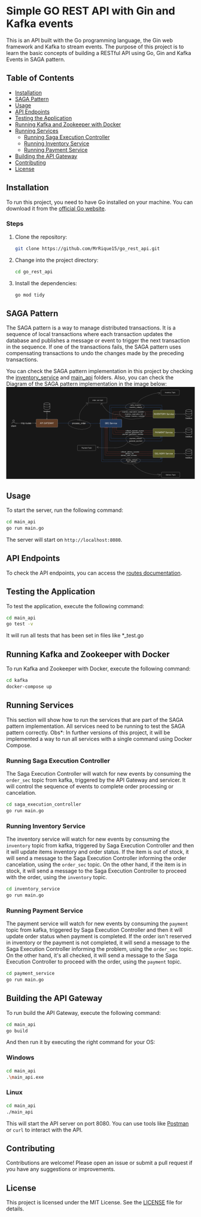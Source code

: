 # Simple GO REST API with Gin and Kafka events

This is an API built with the Go programming language, the Gin web framework and Kafka to stream events. The purpose of this project is to learn the basic concepts of building a RESTful API using Go, Gin and Kafka Events in SAGA pattern.

## Table of Contents

- [Installation](#installation)
- [SAGA Pattern](#saga-pattern)
- [Usage](#usage)
- [API Endpoints](#api-endpoints)
- [Testing the Application](#testing-the-application)
- [Running Kafka and Zookeeper with Docker](#running-kafka-and-zookeeper-with-docker)
- [Running Services](#running-services)
   - [Running Saga Execution Controller](#running-saga-execution-controller)
   - [Running Inventory Service](#running-inventory-service)
   - [Running Payment Service](#running-payment-service)
- [Building the API Gateway](#building-the-api-gateway)
- [Contributing](#contributing)
- [License](#license)

## Installation

To run this project, you need to have Go installed on your machine. You can download it from the [official Go website](https://golang.org/dl/).

### Steps

1. Clone the repository:
   ```bash
   git clone https://github.com/MrRique15/go_rest_api.git
   ```
2. Change into the project directory:
   ```bash
   cd go_rest_api
   ```
3. Install the dependencies:
   ```bash
   go mod tidy
   ```

## SAGA Pattern

The SAGA pattern is a way to manage distributed transactions. It is a sequence of local transactions where each transaction updates the database and publishes a message or event to trigger the next transaction in the sequence. If one of the transactions fails, the SAGA pattern uses compensating transactions to undo the changes made by the preceding transactions.

You can check the SAGA pattern implementation in this project by checking the [inventory_service](inventory_service) and [main_api](main_api) folders.
Also, you can check the Diagram of the SAGA pattern implementation in the image below: 
![SAGA Pattern](saga_pattern_diagram.png)

## Usage

To start the server, run the following command:

```bash
cd main_api
go run main.go
```

The server will start on `http://localhost:8080`.

## API Endpoints

To check the API endpoints, you can access the [routes documentation](routes_doc/README.md).

## Testing the Application

To test the application, execute the following command:

```bash
cd main_api
go test -v
```

It will run all tests that has been set in files like *_test.go

## Running Kafka and Zookeeper with Docker

To run Kafka and Zookeeper with Docker, execute the following command:

```bash
cd kafka
docker-compose up
```
## Running Services
This section will show how to run the services that are part of the SAGA pattern implementation. All services need to be running to test the SAGA pattern correctly.
Obs*: In further versions of this project, it will be implemented a way to run all services with a single command using Docker Compose.

### Running Saga Execution Controller
The Saga Execution Controller will watch for new events by consuming the `order_sec` topic from kafka, triggered by the API Gateway and servicer. It will control the sequence of events to complete order processing or cancelation.

```bash
cd saga_execution_controller
go run main.go
```

### Running Inventory Service

The inventory service will watch for new events by consuming the `inventory` topic from kafka, triggered by Saga Execution Controller and then it will update items inventory and order status.
If the item is out of stock, it will send a message to the Saga Execution Controller informing the order cancelation, using the `order_sec` topic.
On the other hand, if the item is in stock, it will send a message to the Saga Execution Controller to proceed with the order, using the `inventory` topic.

```bash
cd inventory_service
go run main.go
```

### Running Payment Service

The payment service will watch for new events by consuming the `payment` topic from kafka, triggered by Saga Execution Controller and then it will update order status when payment is completed.
If the order isn't reserved in inventory or the payment is not completed, it will send a message to the Saga Execution Controller informing the problem, using the `order_sec` topic.
On the other hand, it's all checked, it will send a message to the Saga Execution Controller to proceed with the order, using the `payment` topic.

```bash
cd payment_service
go run main.go
```

## Building the API Gateway

To run build the API Gateway, execute the following command:

```bash
cd main_api
go build
```
And then run it by executing the right command for your OS:

### Windows
```bash
cd main_api
.\main_api.exe
```

### Linux
```bash
cd main_api
./main_api
```

This will start the API server on port 8080. You can use tools like [Postman](https://www.postman.com/) or `curl` to interact with the API.

## Contributing

Contributions are welcome! Please open an issue or submit a pull request if you have any suggestions or improvements.

## License

This project is licensed under the MIT License. See the [LICENSE](LICENSE) file for details.
